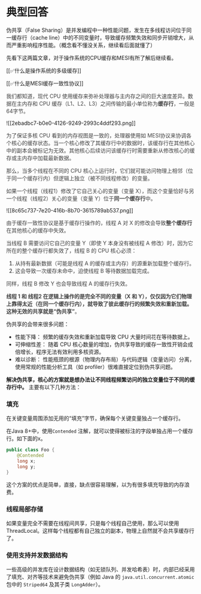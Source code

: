 # 典型回答


伪共享（False Sharing）是并发编程中一种性能问题，发生在多线程访问位于同一缓存行（cache line）中的不同变量时，导致缓存频繁失效和同步开销增大，从而严重影响程序性能。（概念看不懂没关系，继续看后面就懂了）



先看下这两篇文章，对于操作系统的CPU缓存和MESI有所了解后继续看。



[[✅什么是操作系统的多级缓存]]



[[✅什么是MESI缓存一致性协议]]



<font style="color:rgb(64, 64, 64);">我们都知道，现代 CPU 使用缓存来弥补处理器与主内存之间的巨大速度差异。数据在主内存和 CPU 缓存（L1、L2、L3）之间传输的最小单位称为</font>**<font style="color:rgb(64, 64, 64);">缓存行</font>**<font style="color:rgb(64, 64, 64);">，一般是64字节。</font>

<font style="color:rgb(64, 64, 64);"></font>

![[2ebadbc7-b0e0-4126-9249-2993c4ddf293.png]]

<font style="color:rgb(64, 64, 64);"></font>

<font style="color:rgb(64, 64, 64);">为了保证多核 CPU 看到的内存视图是一致的，处理器使用如 MESI协议来协调各个核心的缓存状态。当一个核心修改了其缓存行中的数据时，该缓存行在其他核心中的副本会被标记为无效。其他核心后续访问该缓存行时需要重新从修改核心的缓存或主内存中加载最新数据。</font>

<font style="color:rgb(64, 64, 64);"></font>

<font style="color:rgb(64, 64, 64);">那么，当多个线程在不同的 CPU 核心上运行时，它们就可能访问物理上相邻（位于同一个缓存行内）但逻辑上独立（被不同线程修改）的变量。</font>

<font style="color:rgb(64, 64, 64);"></font>

<font style="color:rgb(64, 64, 64);">如果一个线程（线程1）修改了它自己关心的变量（变量 X），而这个变量恰好与另一个线程（线程2）关心的变量（变量 Y）位于</font>**<font style="color:rgb(64, 64, 64);">同一个缓存行</font>**<font style="color:rgb(64, 64, 64);">中。</font>

![[8c65c737-7e20-416b-8b70-3615789ab537.png]]



<font style="color:rgb(64, 64, 64);">由于缓存一致性协议是基于缓存行操作的，线程 A 对 X 的修改会导致</font>**<font style="color:rgb(64, 64, 64);">整个缓存行</font>**<font style="color:rgb(64, 64, 64);">在其他核心的缓存中失效。</font>

<font style="color:rgb(64, 64, 64);"></font>

<font style="color:rgb(64, 64, 64);">当线程 B 需要访问它自己的变量 Y（即使 Y 本身没有被线程 A 修改）时，因为它所在的整个缓存行都失效了，线程 B 的 CPU 核心必须：</font>

1. <font style="color:rgb(64, 64, 64);">从持有最新数据（可能是线程 A 的缓存或主内存）的源重新加载整个缓存行。</font>
2. <font style="color:rgb(64, 64, 64);">这会导致一次缓存未命中，迫使线程 B 等待数据加载完成。</font>



<font style="color:rgb(64, 64, 64);">同样，线程 B 修改 Y 也会导致线程 A 的缓存行失效。</font>

<font style="color:rgb(64, 64, 64);"></font>

**<font style="color:rgb(64, 64, 64);">线程 1 和 线程2 在逻辑上操作的是完全不同的变量（X 和 Y），仅仅因为它们物理上靠得太近（在同一个缓存行内），就导致了彼此缓存行的频繁失效和重新加载。这种无效的共享就是“伪共享”</font>**<font style="color:rgb(64, 64, 64);">。</font>

<font style="color:rgb(64, 64, 64);"></font>

伪共享的会带来很多问题：

+ 性能下降： 频繁的缓存失效和重新加载导致 CPU 大量时间花在等待数据上。
+ 可伸缩性差： 随着 CPU 核心数量的增加，伪共享导致的缓存一致性开销会成倍增长，程序无法有效利用多核资源。
+ 难以诊断： 性能瓶颈的根源（物理内存布局）与代码逻辑（变量访问）分离，使用常规的性能分析工具（如 profiler）很难直接定位到伪共享问题。



**解决伪共享，核心的方案就是想办法让不同线程频繁访问的独立变量位于不同的缓存行中。** 主要有以下几种方法：



### 填充


在关键变量周围添加无用的“填充”字节，确保每个关键变量独占一个缓存行。



在Java 8+中，使用`Contended` 注解，就可以使得被标注的字段单独占用一个缓存行。如下面的x。



```java
public class Foo {
    @Contended
    long x;
    long y;
}
```



这个方案的优点是简单，直接，缺点很容易理解，以为有很多填充导致的内存浪费。



### 线程局部存储


如果变量完全不需要在线程间共享，只是每个线程自己使用，那么可以使用ThreadLocal。这样每个线程都有自己独立的副本，物理上自然就不会共享缓存行了。



### 使用支持并发数据结构
一些高级的并发库在设计数据结构（如无锁队列、并发哈希表）时，内部已经采用了填充、对齐等技术来避免伪共享（例如 Java 的 `java.util.concurrent.atomic` 包中的 `Striped64` 及其子类 `LongAdder`）。

